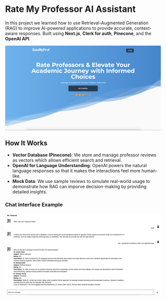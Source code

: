 # Rate My Professor AI Assistant

In this project we learned how to use Retrieval-Augmented Generation (RAG) to improve AI-powered applications to provide accurate, context-aware responses. Built using **Next.js**, **Clerk for auth**, **Pinecone**, and the **OpenAI API**.

<div align="center">
    <a href="https://rate-my-prof-hge3dl7jf-rukaiahs-projects.vercel.app/">
        <img src="./public/preview.png" align="center" width="1000px" alt="Rate My Professor AI Assistant Preview">
    </a>
</div>

## How It Works

- **Vector Database (Pinecone)**: We store and manage professor reviews as vectors which allows efficient search and retrieval.
- **OpenAI for Language Understanding**: OpenAI powers the natural language responses so that it makes the interactions feel more human-like.
- **Mock Data**: We use sample reviews to simulate real-world usage to demonstrate how RAG can imporve decision-making by providing detailed insights.

### Chat Interface Example

<div align="center">
    <a href="https://rate-my-prof-hge3dl7jf-rukaiahs-projects.vercel.app/">
        <img src="./public/chat.png" align="center" width="1000px" alt="Rate My Professor AI Assistant Chat Example">
    </a>
</div>

